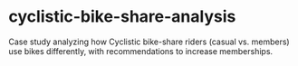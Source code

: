 # cyclistic-bike-share-analysis
Case study analyzing how Cyclistic bike-share riders (casual vs. members) use bikes differently, with recommendations to increase memberships.
